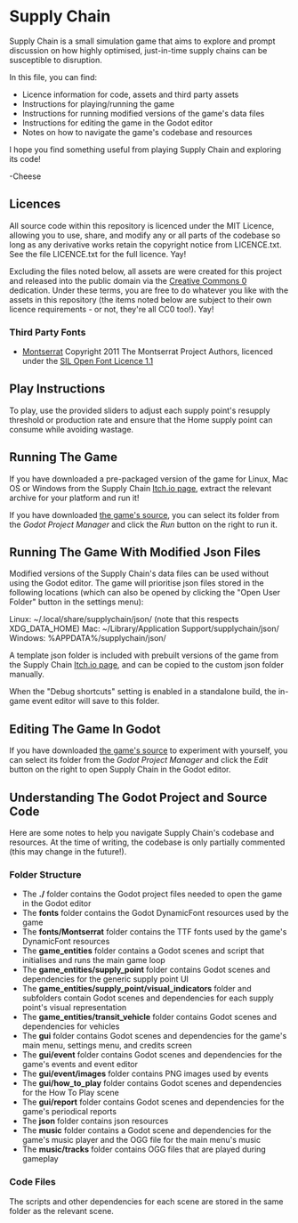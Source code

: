 # Supply Chain
Supply Chain is a small simulation game that aims to explore and prompt discussion on how highly optimised, just-in-time supply chains can be susceptible to disruption.

In this file, you can find:

* Licence information for code, assets and third party assets
* Instructions for playing/running the game
* Instructions for running modified versions of the game's data files
* Instructions for editing the game in the Godot editor
* Notes on how to navigate the game's codebase and resources

I hope you find something useful from playing Supply Chain and exploring its code!

-Cheese


## Licences
All source code within this repository is licenced under the MIT Licence, allowing you to use, share, and modify any or all parts of the codebase so long as any derivative works retain the copyright notice from LICENCE.txt. See the file LICENCE.txt for the full licence. Yay!

Excluding the files noted below, all assets are were created for this project and released into the public domain via the [Creative Commons 0](http://creativecommons.org/publicdomain/zero/1.0/) dedication. Under these terms, you are free to do whatever you like with the assets in this repository (the items noted below are subject to their own licence requirements - or not, they're all CC0 too!). Yay!

### Third Party Fonts
* [Montserrat](https://github.com/JulietaUla/Montserrat) Copyright 2011 The Montserrat Project Authors, licenced under the [SIL Open Font Licence 1.1](http://scripts.sil.org/OFL)



## Play Instructions
To play, use the provided sliders to adjust each supply point's resupply threshold or production rate and ensure that the Home supply point can consume while avoiding wastage.



## Running The Game
If you have downloaded a pre-packaged version of the game for Linux, Mac OS or Windows from the Supply Chain [Itch.io page](http://cheeseness.itch.io/supply-chain), extract the relevant archive for your platform and run it!

If you have downloaded [the game's source](https://gitlab.com/Cheeseness/supply-chain), you can select its folder from the _Godot Project Manager_ and click the _Run_ button on the right to run it.



## Running The Game With Modified Json Files
Modified versions of the Supply Chain's data files can be used without using the Godot editor. The game will prioritise json files stored in the following locations (which can also be opened by clicking the "Open User Folder" button in the settings menu):

  Linux: ~/.local/share/supplychain/json/ (note that this respects XDG_DATA_HOME)
  Mac: ~/Library/Application Support/supplychain/json/
  Windows: %APPDATA%/supplychain/json/

A template json folder is included with prebuilt versions of the game from the Supply Chain [Itch.io page](http://cheeseness.itch.io/supply-chain), and can be copied to the custom json folder manually.

When the "Debug shortcuts" setting is enabled in a standalone build, the in-game event editor will save to this folder.



## Editing The Game In Godot
If you have downloaded [the game's source](https://gitlab.com/Cheeseness/supply-chain) to experiment with yourself, you can select its folder from the _Godot Project Manager_ and click the _Edit_ button on the right to open Supply Chain in the Godot editor.



## Understanding The Godot Project and Source Code
Here are some notes to help you navigate Supply Chain's codebase and resources. At the time of writing, the codebase is only partially commented (this may change in the future!).

### Folder Structure

* The **./** folder contains the Godot project files needed to open the game in the Godot editor
* The **fonts** folder contains the Godot DynamicFont resources used by the game
* The **fonts/Montserrat** folder contains the TTF fonts used by the game's DynamicFont resources
* The **game_entities** folder contains a Godot scenes and script that initialises and runs the main game loop
* The **game_entities/supply_point** folder contains Godot scenes and dependencies for the generic supply point UI
* The **game_entities/supply_point/visual_indicators** folder and subfolders contain Godot scenes and dependencies for each supply point's visual representation
* The **game_entities/transit_vehicle** folder contains Godot scenes and dependencies for vehicles
* The **gui** folder contains Godot scenes and dependencies for the game's main menu, settings menu, and credits screen
* The **gui/event** folder contains Godot scenes and dependencies for the game's events and event editor
* The **gui/event/images** folder contains PNG images used by events
* The **gui/how_to_play** folder contains Godot scenes and dependencies for the How To Play scene
* The **gui/report** folder contains Godot scenes and dependencies for the game's periodical reports
* The **json** folder contains json resources
* The **music** folder contains a Godot scene and dependencies for the game's music player and the OGG file for the main menu's music
* The **music/tracks** folder contains OGG files that are played during gameplay


### Code Files
The scripts and other dependencies for each scene are stored in the same folder as the relevant scene.
